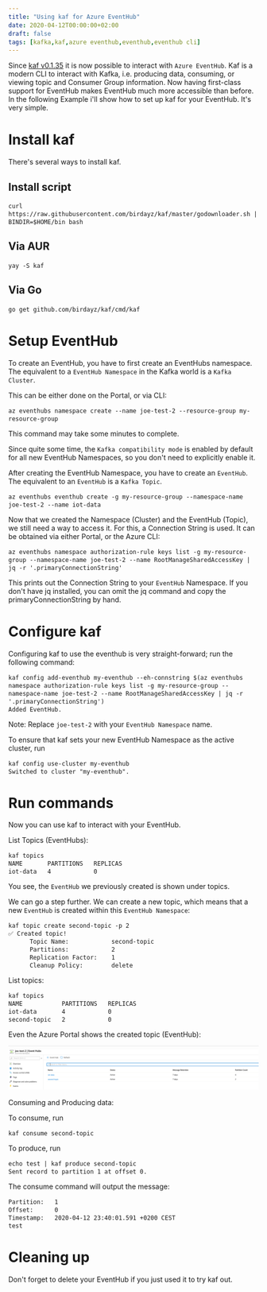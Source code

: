 ```yaml
---
title: "Using kaf for Azure EventHub"
date: 2020-04-12T00:00:00+02:00
draft: false
tags: [kafka,kaf,azure eventhub,eventhub,eventhub cli]
---
```



Since [kaf v0.1.35](https://github.com/birdayz/kaf/releases/tag/v0.1.35) it is now possible to interact with `Azure EventHub`. Kaf is a modern CLI to interact with Kafka, i.e. producing data, consuming, or viewing topic and Consumer Group information. Now having first-class support for EventHub makes EventHub much more accessible than before. In the following Example i'll show how to set up kaf for your EventHub. It's very simple.

# Install kaf
There's several ways to install kaf.
## Install script
```shell
curl https://raw.githubusercontent.com/birdayz/kaf/master/godownloader.sh | BINDIR=$HOME/bin bash
```
## Via AUR
```
yay -S kaf
```
## Via Go
```
go get github.com/birdayz/kaf/cmd/kaf
```

# Setup EventHub

To create an EventHub, you have to first create an EventHubs namespace.
The equivalent to a `EventHub Namespace` in the Kafka world is a `Kafka Cluster`.

This can be either done on the Portal, or via CLI:

```shell
az eventhubs namespace create --name joe-test-2 --resource-group my-resource-group
```
This command may take some minutes to complete.

Since quite some time, the `Kafka compatibility mode` is enabled by default for all new EventHub Namespaces, so you don't need to explicitly enable it.

After creating the EventHub Namespace, you have to create an `EventHub`. The equivalent to an `EventHub` is a `Kafka Topic`.

```shell
az eventhubs eventhub create -g my-resource-group --namespace-name joe-test-2 --name iot-data
```

Now that we created the Namespace (Cluster) and the EventHub (Topic), we still need a way to access it. For this, a Connection String is used. It can be obtained via either Portal, or the Azure CLI:

```shell
az eventhubs namespace authorization-rule keys list -g my-resource-group --namespace-name joe-test-2 --name RootManageSharedAccessKey | jq -r '.primaryConnectionString'
```

This prints out the Connection String to your `EventHub` Namespace.
If you don't have jq installed, you can omit the jq command and copy the primaryConnectionString by hand.

# Configure kaf

Configuring kaf to use the eventhub is very straight-forward; run the following command:

```shell
kaf config add-eventhub my-eventhub --eh-connstring $(az eventhubs namespace authorization-rule keys list -g my-resource-group --namespace-name joe-test-2 --name RootManageSharedAccessKey | jq -r '.primaryConnectionString')
Added EventHub.
```

Note: Replace `joe-test-2` with your `EventHub Namespace` name.

To ensure that kaf sets your new EventHub Namespace as the active cluster, run 
```shell
kaf config use-cluster my-eventhub
Switched to cluster "my-eventhub".
```
# Run commands
Now you can use kaf to interact with your EventHub.

List Topics (EventHubs):

```shell
kaf topics
NAME       PARTITIONS   REPLICAS
iot-data   4            0
```

You see, the `EventHub` we previously created is shown under topics.

We can go a step further. We can create a new topic, which means that a new `EventHub` is created within this `EventHub Namespace`:

```shell
kaf topic create second-topic -p 2
✅ Created topic!
      Topic Name:            second-topic
      Partitions:            2
      Replication Factor:    1
      Cleanup Policy:        delete
```

List topics:

```shell
kaf topics
NAME           PARTITIONS   REPLICAS
iot-data       4            0
second-topic   2            0
```

Even the Azure Portal shows the created topic (EventHub):

![EventHub](/eventhub.png "Azure Portal")

Consuming and Producing data:

To consume, run

```shell
kaf consume second-topic
```

To produce, run

```shell
echo test | kaf produce second-topic
Sent record to partition 1 at offset 0.
```

The consume command will output the message:

```
Partition:   1
Offset:      0
Timestamp:   2020-04-12 23:40:01.591 +0200 CEST
test
```

# Cleaning up

Don't forget to delete your EventHub if you just used it to try kaf out.

